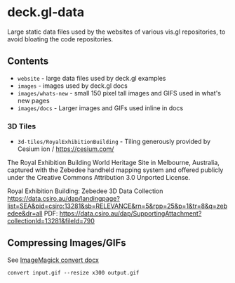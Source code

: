 # deck.gl-data

Large static data files used by the websites of various vis.gl repositories, to avoid bloating the code repositories.


## Contents

* `website` - large data files used by deck.gl examples
* `images` - images used by deck.gl docs
*   `images/whats-new` - small 150 pixel tall images and GIFS used in what's new pages
*   `images/docs` - Larger images and GIFs used inline in docs

### 3D Tiles

* `3d-tiles/RoyalExhibitionBuilding` - Tiling generously provided by Cesium ion / https://cesium.com/

The Royal Exhibition Building World Heritage Site in Melbourne, Australia, captured with the Zebedee handheld mapping system and offered publicly under the Creative Commons Attribution 3.0 Unported License.  

Royal Exhibition Building: Zebedee 3D Data Collection
https://data.csiro.au/dap/landingpage?list=SEA&pid=csiro:13281&sb=RELEVANCE&rn=5&rpp=25&p=1&tr=8&q=zebedee&dr=all
PDF: https://data.csiro.au/dap/SupportingAttachment?collectionId=13281&fileId=790


## Compressing Images/GIFs

See [ImageMagick convert docx](https://www.imagemagick.org/script/convert.php)

```
convert input.gif --resize x300 output.gif

